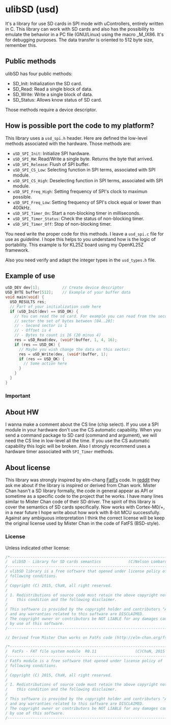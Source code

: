 # ulibSD (usd)

It's a library for use SD cards in SPI mode with uControllers, entirely written
in C. This library can work with SD cards and also has the possibility to
emulate the behavior in a PC file (GNU/Linux) using the macro _M_IX86. It's for
debugging purposes. The data transfer is oriented to 512 byte size,
remember this.

## Public methods

ulibSD has four public methods:

* SD_Init: Initialization the SD card.
* SD_Read: Read a single block of data.
* SD_Write: Write a single block of data.
* SD_Status: Allows know status of SD card.

Those methods require a device descriptor.

## How is possible port the code to my platform?

This library uses a `usd_spi.h` header. Here are defined the low-level methods 
associated with the hardware. Those methods are:

* `uSD_SPI_Init`: Initialize SPI hardware.
* `uSD_SPI_RW`: Read/Write a single byte. Returns the byte that arrived.
* `uSD_SPI_Release`: Flush of SPI buffer.
* `uSD_SPI_CS_Low`: Selecting function in SPI terms, associated with SPI module.
* `uSD_SPI_CS_High`: Deselecting function in SPI terms, associated with SPI module.
* `uSD_SPI_Freq_High`: Setting frequency of SPI's clock to maximun possible.
* `uSD_SPI_Freq_Low`: Setting frequency of SPI's clock equal or lower than 400kHz.
* `uSD_SPI_Timer_On`: Start a non-blocking timer in milliseconds.
* `uSD_SPI_Timer_Status`: Check the status of non-blocking timer.
* `uSD_SPI_Timer_Off`: Stop of non-blocking timer.

You need write the proper code for this methods. I leave a `usd_spi.c` 
file for use as *guideline*. I hope this helps to you understand how is the logic
of portability. This example is for KL25Z board using my OpenKL25Z framework.

Also you need verify and adapt the integer types in the `usd_types.h` file.

## Example of use

```c
uSD_DEV dev[1];          // Create device descriptor
USD_BYTE buffer[512];    // Example of your buffer data
void main(void) {
  USD_RESULTS res;
  // Part of your initialization code here
  if (uSD_Init(dev) == USD_OK) {
    // You can read the sd card. For example you can read from the second
    // sector the set of bytes between [04..20]:
    // - Second sector is 1
    // - Offset is 4
    // - Bytes to count is 16 (20 minus 4)
    res = uSD_Read(dev, (void*)buffer, 1, 4, 16);
    if (res == USD_OK) {
      // Maybe you wish change the data on this sector:
      res = uSD_Write(dev, (void*)buffer, 1);
      if (res == USD_OK) {
        // Some action here
      }
    }
  }
}
```

### Important

## About HW

I wanna make a comment about the CS line (chip select). If you use a SPI module
in your hardware don't use the CS automatic capability. When you send a command
package to SD card (command and argument), we will need the CS line in
low-level all the time. If you use the CS automatic capability this logic will
be broken.
Also I strongly recommend uses a hardware timer associated with `SPI_Timer`
methods.

## About license

This library was strongly inspired by elm-chang [FatFs](http://elm-chan.org/fsw/ff/00index_e.html) code.
In [reddit](https://www.reddit.com/r/microcontrollers/comments/3e71s8/its_a_library_for_use_sd_cards_in_spi_mode_with/) they ask me about if the
library is inspired or derived from Chan work. Mister Chan hasn't a SD library
formally, the code in general appear as API or sometime as a specific code to
the project that he works. I have many lines similar to Mister Chan code of
their SD driver. The spirit of this library is cover the semantics of SD cards
specifically. Now works with Cortex-M0/+, in a near future I hope write about
how work with 8-bit MCU successfully. Against any ambiguous interpretation I
think the correct license will be keep the original license used by Mister Chan
in the code of FatFS (BSD-style).

### License

Unless indicated other license:

```c
/*----------------------------------------------------------------------------/
/  ulibSD - Library for SD cards semantics            (C)Nelson Lombardo, 2015
/-----------------------------------------------------------------------------/
/ ulibSD library is a free software that opened under license policy of
/ following conditions.
/
/ Copyright (C) 2015, ChaN, all right reserved.
/
/ 1. Redistributions of source code must retain the above copyright notice,
/    this condition and the following disclaimer.
/
/ This software is provided by the copyright holder and contributors "AS IS"
/ and any warranties related to this software are DISCLAIMED.
/ The copyright owner or contributors be NOT LIABLE for any damages caused
/ by use of this software.
/----------------------------------------------------------------------------*/

// Derived from Mister Chan works on FatFs code (http://elm-chan.org/fsw/ff/00index_e.html):

/*----------------------------------------------------------------------------/
/  FatFs - FAT file system module  R0.11                 (C)ChaN, 2015
/-----------------------------------------------------------------------------/
/ FatFs module is a free software that opened under license policy of
/ following conditions.
/
/ Copyright (C) 2015, ChaN, all right reserved.
/
/ 1. Redistributions of source code must retain the above copyright notice,
/    this condition and the following disclaimer.
/
/ This software is provided by the copyright holder and contributors "AS IS"
/ and any warranties related to this software are DISCLAIMED.
/ The copyright owner or contributors be NOT LIABLE for any damages caused
/ by use of this software.
/----------------------------------------------------------------------------*/
```
